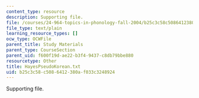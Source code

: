 ```yaml
---
content_type: resource
description: Supporting file.
file: /courses/24-964-topics-in-phonology-fall-2004/b25c3c58c5086412380af033c3248924_HayesPseudoKorean.txt
file_type: text/plain
learning_resource_types: []
ocw_type: OCWFile
parent_title: Study Materials
parent_type: CourseSection
parent_uid: f600f19d-ae22-b3f4-9437-c8db79bbe880
resourcetype: Other
title: HayesPseudoKorean.txt
uid: b25c3c58-c508-6412-380a-f033c3248924
---
```

Supporting file.

